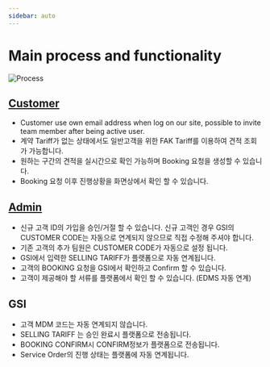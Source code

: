 ```yaml
---
sidebar: auto
---
```


# Main process and functionality
<img :src="$withBase('/images/process.png')" alt="Process">

## [Customer](/en/user/)
* Customer use own email address when log on our site, possible to invite team member after being active user.
* 계약 Tariff가 없는 상태에서도 일반고객을 위한 FAK Tariff를 이용하여 견적 조회가 가능합니다. 
* 원하는 구간의 견적을 실시간으로 확인 가능하며 Booking 요청을 생성할 수 있습니다. 
* Booking 요청 이후 진행상황을 화면상에서 확인 할 수 있습니다. 

## [Admin](/en/admin/)
* 신규 고객 ID의 가입을 승인/거절 할 수 있습니다. 신규 고객인 경우 GSI의 CUSTOMER CODE는 자동으로 연계되지 않으므로 직접 수정해 주셔야 합니다.
* 기존 고객의 추가 팀원은 CUSTOMER CODE가 자동으로 설정 됩니다.
* GSI에서 입력한 SELLING TARIFF가 플랫폼으로 자동 연계됩니다. 
* 고객의 BOOKING 요청을 GSI에서 확인하고 Confirm 할 수 있습니다. 
* 고객이 제공해야 할 서류를 플랫폼에서 확인 할 수 있습니다. (EDMS 자동 연계)

## GSI
* 고객 MDM 코드는 자동 연계되지 않습니다. 
* SELLING TARIFF 는 승인 완료시 플랫폼으로 전송됩니다. 
* BOOKING CONFIRM시 CONFIRM정보가 플랫폼으로 전송됩니다. 
* Service Order의 진행 상태는 플랫폼에 자동 연계됩니다.
